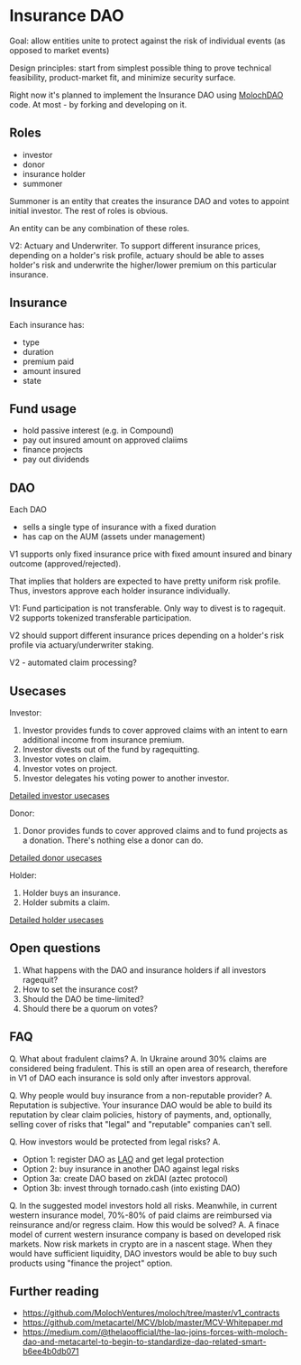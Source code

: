# Insurance DAO

Goal: allow entities unite to protect against the risk of individual events (as opposed to market events)

Design principles: start from simplest possible thing to prove technical feasibility, product-market fit, and minimize security surface.

Right now it's planned to implement the Insurance DAO using [MolochDAO](https://github.com/MolochVentures/moloch) code.  At most - by forking and developing on it.

## Roles

- investor
- donor
- insurance holder
- summoner

Summoner is an entity that creates the insurance DAO and votes to
appoint initial investor.  The rest of roles is obvious.

An entity can be any combination of these roles.

V2: Actuary and Underwriter.  To support different insurance prices, depending on a holder's risk profile, actuary should be able to asses holder's risk and underwrite the higher/lower premium on this particular insurance.

## Insurance

Each insurance has:

- type
- duration
- premium paid
- amount insured
- state

## Fund usage

- hold passive interest (e.g. in Compound)
- pay out insured amount on approved claiims
- finance projects
- pay out dividends

## DAO

Each DAO
- sells a single type of insurance with a fixed duration
- has cap on the AUM (assets under management)

V1 supports only fixed insurance price with fixed amount insured and binary outcome (approved/rejected).

That implies that holders are expected to have pretty uniform risk profile.  Thus, investors approve each holder insurance individually.

V1: Fund participation is not transferable.  Only way to divest is to ragequit.  V2 supports tokenized transferable participation.

V2 should support different insurance prices depending on a holder's risk profile via actuary/underwriter staking.

V2 - automated claim processing?

## Usecases

Investor:

1. Investor provides funds to cover approved claims with an intent to earn additional income from insurance premium.
2. Investor divests out of the fund by ragequitting.
3. Investor votes on claim.
4. Investor votes on project.
5. Investor delegates his voting power to another investor.

[Detailed investor usecases](./investor-usecases.md)

Donor:

1. Donor provides funds to cover approved claims and to fund projects as a donation.  There's nothing else a donor can do.

[Detailed donor usecases](./donor-usecases.md)

Holder:

1. Holder buys an insurance.
2. Holder submits a claim.

[Detailed holder usecases](./holder-usecases.md)

## Open questions

1. What happens with the DAO and insurance holders if all investors ragequit?
2. How to set the insurance cost?
3. Should the DAO be time-limited?
4. Should there be a quorum on votes?

## FAQ

Q. What about fradulent claims?
A. In Ukraine around 30% claims are considered being fradulent.  This is still an open area of research, therefore in V1 of DAO each insurance is sold only after investors approval.

Q. Why people would buy insurance from a non-reputable provider?
A. Reputation is subjective.  Your insurance DAO would be able to build its reputation by clear claim policies, history of payments, and, optionally, selling cover of risks that "legal" and "reputable" companies can't sell.

Q. How investors would be protected from legal risks?
A.
- Option 1: register DAO as [LAO](https://github.com/MolochVentures/moloch#molochlao) and get legal protection
- Option 2: buy insurance in another DAO against legal risks
- Option 3a: create DAO based on zkDAI (aztec protocol)
- Option 3b: invest through tornado.cash (into existing DAO)

Q. In the suggested model investors hold all risks.  Meanwhile, in current western insurance model, 70%-80% of paid claims are reimbursed via reinsurance and/or regress claim.  How this would be solved?
A. A finace model of current western insurance company is based on developed risk markets.  Now risk markets in crypto are in a nascent stage.  When they would have sufficient liquidity, DAO investors would be able to buy such products using "finance the project" option.

## Further reading

- https://github.com/MolochVentures/moloch/tree/master/v1_contracts
- https://github.com/metacartel/MCV/blob/master/MCV-Whitepaper.md
- https://medium.com/@thelaoofficial/the-lao-joins-forces-with-moloch-dao-and-metacartel-to-begin-to-standardize-dao-related-smart-b6ee4b0db071
